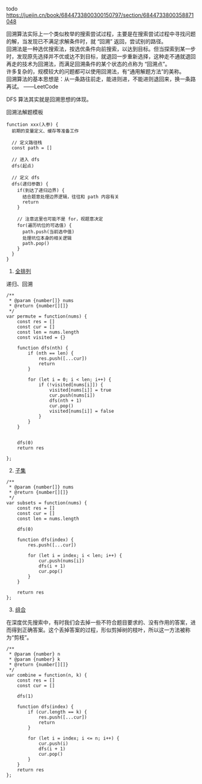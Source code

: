 todo  https://juejin.cn/book/6844733800300150797/section/6844733800358871048


回溯算法实际上一个类似枚举的搜索尝试过程，主要是在搜索尝试过程中寻找问题的解，当发现已不满足求解条件时，就 “回溯” 返回，尝试别的路径。  
回溯法是一种选优搜索法，按选优条件向前搜索，以达到目标。但当探索到某一步时，发现原先选择并不优或达不到目标，就退回一步重新选择，这种走不通就退回再走的技术为回溯法，而满足回溯条件的某个状态的点称为 “回溯点”。  
许多复杂的，规模较大的问题都可以使用回溯法，有“通用解题方法”的美称。  
回溯算法的基本思想是：从一条路往前走，能进则进，不能进则退回来，换一条路再试。 ——LeetCode  


DFS 算法其实就是回溯思想的体现。    


回溯法解题模板

```
function xxx(入参) {
  前期的变量定义、缓存等准备工作 
  
  // 定义路径栈
  const path = []
  
  // 进入 dfs
  dfs(起点) 
  
  // 定义 dfs
  dfs(递归参数) {
    if(到达了递归边界) {
      结合题意处理边界逻辑，往往和 path 内容有关
      return   
    }
    
    // 注意这里也可能不是 for，视题意决定
    for(遍历坑位的可选值) {
      path.push(当前选中值)
      处理坑位本身的相关逻辑
      path.pop()
    }
  }
}
```

1. [全排列](https://leetcode.cn/problems/permutations/)

递归、回溯

```
/**
 * @param {number[]} nums
 * @return {number[][]}
 */
var permute = function(nums) {
    const res = []
    const cur = []
    const len = nums.length
    const visited = {}

    function dfs(nth) {
        if (nth == len) {
            res.push([...cur])
            return
        }

        for (let i = 0; i < len; i++) {
            if (!visited[nums[i]]) {
                visited[nums[i]] = true
                cur.push(nums[i])
                dfs(nth + 1)
                cur.pop()
                visited[nums[i]] = false
            }
        }
    }


    dfs(0)
    return res

};
```

2. [子集](https://leetcode.cn/problems/subsets/)

```
/**
 * @param {number[]} nums
 * @return {number[][]}
 */
var subsets = function(nums) {
    const res = []
    const cur = []
    const len = nums.length

    dfs(0)

    function dfs(index) {
        res.push([...cur])

        for (let i = index; i < len; i++) {
            cur.push(nums[i])
            dfs(i + 1)
            cur.pop()
        }
    }

    return res
};
```

3. [组合](https://leetcode.cn/problems/combinations/)

在深度优先搜索中，有时我们会去掉一些不符合题目要求的、没有作用的答案，进而得到正确答案。这个丢掉答案的过程，形似剪掉树的枝叶，所以这一方法被称为“剪枝”。   

```
/**
 * @param {number} n
 * @param {number} k
 * @return {number[][]}
 */
var combine = function(n, k) {
    const res = []
    const cur = []

    dfs(1)

    function dfs(index) {
        if (cur.length == k) {
            res.push([...cur])
            return
        }

        for (let i = index; i <= n; i++) {
            cur.push(i)
            dfs(i + 1)
            cur.pop()
        }
    }
    return res
};
```